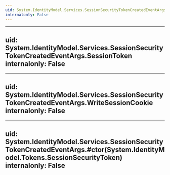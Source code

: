 ```yaml
---
uid: System.IdentityModel.Services.SessionSecurityTokenCreatedEventArgs
internalonly: False
---
```


---
uid: System.IdentityModel.Services.SessionSecurityTokenCreatedEventArgs.SessionToken
internalonly: False
---

---
uid: System.IdentityModel.Services.SessionSecurityTokenCreatedEventArgs.WriteSessionCookie
internalonly: False
---

---
uid: System.IdentityModel.Services.SessionSecurityTokenCreatedEventArgs.#ctor(System.IdentityModel.Tokens.SessionSecurityToken)
internalonly: False
---
